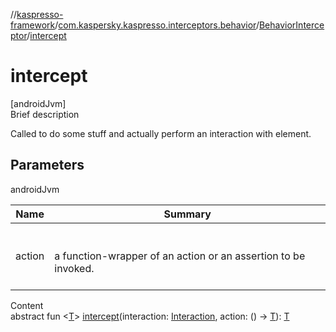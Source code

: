//[kaspresso-framework](../../index.md)/[com.kaspersky.kaspresso.interceptors.behavior](../index.md)/[BehaviorInterceptor](index.md)/[intercept](intercept.md)



# intercept  
[androidJvm]  
Brief description  


Called to do some stuff and actually perform an interaction with element.



## Parameters  
  
androidJvm  
  
|  Name|  Summary| 
|---|---|
| action| <br><br>a function-wrapper of an action or an assertion to be invoked.<br><br>
  
  
Content  
abstract fun <[T](intercept.md)> [intercept](intercept.md)(interaction: [Interaction](index.md), action: () -> [T](intercept.md)): [T](intercept.md)  



